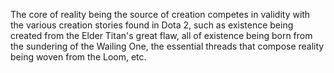 The core of reality being the source of creation competes in validity with the various creation stories found in Dota 2, such as existence being created from the Elder Titan's great flaw, all of existence being born from the sundering of the Wailing One, the essential threads that compose reality being woven from the Loom, etc.
